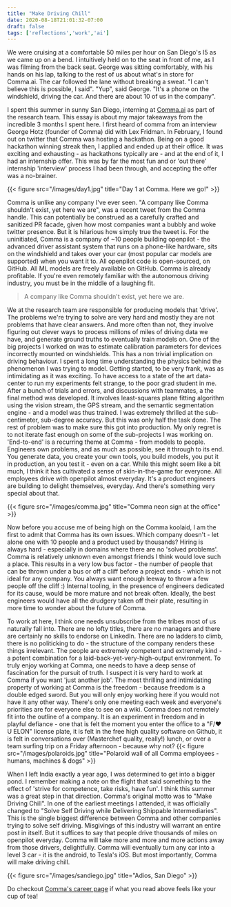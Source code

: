 ```yaml
---
title: "Make Driving Chill"
date: 2020-08-18T21:01:32-07:00
draft: false
tags: ['reflections','work','ai']
---
```


We were cruising at a comfortable 50 miles per hour on San Diego's I5 as we came up on a bend. I intuitively held on to the seat in front of me, as I was filming from the back seat. George was sitting comfortably, with his hands on his lap, talking to the rest of us about what's in store for Comma.ai. The car followed the lane without breaking a sweat. "I can't believe this is possible, I said". "Yup", said George. "It's a phone on the windshield, driving the car. And there are about 10 of us in the company". 

I spent this summer in sunny San Diego, interning at [Comma.ai](http://comma.ai) as part of the research team. This essay is about my major takeaways from the incredible 3 months I spent here. I first heard of comma from an interview George Hotz (founder of Comma) did with Lex Fridman. In February, I found out on twitter that Comma was hosting a hackathon. Being on a good hackathon winning streak then, I applied and ended up at their office. It was exciting and exhausting - as hackathons typically are - and at the end of it, I had an internship offer. This was by far the most fun and or 'out there' internship 'interview' process I had been through, and accepting the offer was a no-brainer. 

{{< figure src="/images/day1.jpg" title="Day 1 at Comma. Here we go!" >}}

Comma is unlike any company I've ever seen. "A company like Comma shouldn't exist, yet here we are", was a recent tweet from the Comma handle. This can potentially be construed as a carefully crafted and sanitized PR facade, given how most companies want a bubbly and woke twitter presence. But it is hilarious how simply true the tweet is. For the uninitiated, Comma is a company of ~10 people building openpilot - the advanced driver assistant system that runs on a phone-like hardware, sits on the windshield and takes over your car (most popular car models are supported) when you want it to. All openpilot code is open-sourced, on GitHub. All ML models are freely available on GitHub. Comma is already profitable. If you're even remotely familiar with the autonomous driving industry, you must be in the middle of a laughing fit. 
<!-- {{< tweet 1287433247849422851 >}} -->

>A company like Comma shouldn't exist, yet here we are.


We at the research team are responsible for producing models that 'drive'. The problems we're trying to solve are very hard and mostly they are not problems that have clear answers. And more often than not, they involve figuring out clever ways to process millions of miles of driving data we have, and generate ground truths to eventually train models on. One of the big projects I worked on was to estimate calibration parameters for devices incorrectly mounted on windshields. This has a non trivial implication on driving behaviour. I spent a long time understanding the physics behind the phenomenon I was trying to model. Getting started, to be very frank, was as intimidating as it was exciting. To have access to a state of the art data-center to run my experiments felt strange, to the poor grad student in me. After a bunch of trials and errors, and discussions with teammates, a the final method was developed. It involves least-squares plane fitting algorithm using the vision stream, the GPS stream, and the semantic segmentation engine - and a model was thus trained. I was extremely thrilled at the sub-centimeter, sub-degree accuracy. But this was only half the task done. The rest of problem was to make sure this got into production. My only regret is to not iterate fast enough on some of the sub-projects I was working on. 'End-to-end' is a recurring theme at Comma - from models to people. Engineers own problems, and as much as possible, see it through to its end. You generate data, you create your own tools, you build models, you put it in production, an you test it - even on a car. While this might seem like a bit much, I think it has cultivated a sense of skin-in-the-game for everyone. All employees drive with openpilot almost everyday. It's a product engineers are building to delight themselves, everyday. And there's something very special about that.

{{< figure src="/images/comma.jpg" title="Comma neon sign at the office" >}}

Now before you accuse me of being high on the Comma koolaid, I am the first to admit that Comma has its own issues. Which company doesn't - let alone one with 10 people and a product used by thousands? Hiring is always hard - especially in domains where there are no 'solved problems'. Comma is relatively unknown even amongst friends I think would love such a place. This results in a very low bus factor - the number of people that can be thrown under a bus or off a cliff before a project ends - which is not ideal for any company. You always want enough leeway to throw a few people off the cliff :) Internal tooling, in the presence of engineers dedicated for its cause, would be more mature and not break often. Ideally, the best engineers would have all the drudgery taken off their plate, resulting in more time to wonder about the future of  Comma.

To work at here, I think one needs unsubscribe from the tribes most of us naturally fall into. There are no lofty titles, there are no managers and there are certainly no skills to endorse on LinkedIn. There are no ladders to climb, there is no politicking to do - the structure of the company renders these things irrelevant. The people are extremely competent and extremely kind - a potent combination for a laid-back-yet-very-high-output environment. To truly enjoy working at Comma, one needs to have a deep sense of fascination for the pursuit of truth. I suspect it is very hard to work at Comma if you want 'just another job'. The most thrilling and intimidating property of working at Comma is the freedom - because freedom is a double edged sword. But you will only enjoy working here if you would not have it any other way. There's only one meeting each week and everyone's priorities are for everyone else to see on a wiki. Comma does not remotely fit into the outline of a company. It is an experiment in freedom and in playful defiance - one that is felt the moment you enter the office to a "F/:heart: U ELON" license plate, it is felt in the free high quality software on Github, it is felt in conversations over (Masterchef quality, really!) lunch, or over a team surfing trip on a Friday afternoon - because why not?
{{< figure src="/images/polaroids.jpg" title="Polaroid wall of all Comma employees - humans, machines & dogs" >}}


When I left India exactly a year ago, I was determined to get into a bigger pond. I remember making a note on the flight that said something to the effect of 'strive for competence, take risks, have fun'. I think this summer was a great step in that direction. Comma's original motto was to "Make Driving Chill". In one of the earliest meetings I attended, it was officially changed to "Solve Self Driving while Delivering Shippable Intermediaries". This is the single biggest difference between Comma and other companies trying to solve self driving. Misgivings of this industry will warrant an entire post in itself. But it suffices to say that people drive thousands of miles on openpilot everyday. Comma will take more and more and more actions away from those drivers, delightfully. Comma will eventually turn any car into a level 3 car - it is the android, to Tesla's iOS. But most importantly, Comma will make driving chill.

{{< figure src="/images/sandiego.jpg" title="Adios, San Diego" >}}

Do checkout [Comma's career page](https://comma.ai/jobs) if what you read above feels like your cup of tea!
